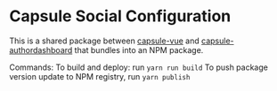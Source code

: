 # Capsule Social Configuration

This is a shared package between [capsule-vue](https://github.com/capsulesocial/capsule-vue) and [capsule-authordashboard](https://github.com/capsulesocial/capsule-authordashboard) that bundles into an NPM package.

Commands:
To build and deploy: run `yarn run build`
To push package version update to NPM registry, run `yarn publish`
